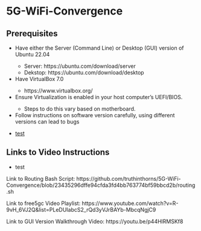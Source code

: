 # 5G-WiFi-Convergence
<h2>Prerequisites</h2>
<ul>
    <li>Have either the Server (Command Line) or Desktop (GUI) version of Ubuntu 22.04</li>
    <ul>
        <li>Server: https://ubuntu.com/download/server</li>
        <li>Dekstop: https://ubuntu.com/download/desktop</li>
    </ul>
    <li>Have VirtualBox 7.0</li>
    <ul>
        <li>https://www.virtualbox.org/</li>
    </ul>
    <li>Ensure Virtualization is enabled in your host computer’s UEFI/BIOS.</li>
    <ul>
        <li>Steps to do this vary based on motherboard.</li>
    </ul>
    <li>Follow instructions on software version carefully, using different versions can lead to bugs</li>
</ul>
<ul>
<li><a href='https://github.com/truthinthorns/5G-WiFi-Convergence/blob/main/Video02.md'>test</a></li>
</ul>

<h2>Links to Video Instructions</h2>
<ul>
    <li>test</li>
</ul>
<p>Link to Routing Bash Script: https://github.com/truthinthorns/5G-WiFi-Convergence/blob/23435296dffe94cfda3fd4bb763774bf59bbcd2b/routing.sh</p>
<p>Link to free5gc Video Playlist: https://www.youtube.com/watch?v=R-9vH_6VJ2Q&list=PLeDUIabcS2_rQd3yVJrBAYb-MbcqNgjC9</p>
<p>Link to GUI Version Walkthrough Video: https://youtu.be/p44HlRMSKf8</p>

